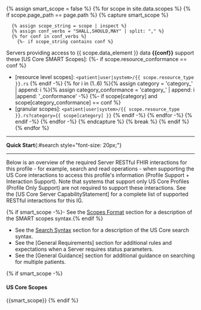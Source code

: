 <!-- This liquid script creates context specific text for each pages quickstart using input data from input/data/scopes.csv -->
{% assign smart_scope = false %}
{% for scope in site.data.scopes %}
  {% if scope.page_path == page.path %}
    {% capture smart_scope %}

      {% assign scope_string = scope | inspect %} 
      {% assign conf_verbs = "SHALL,SHOULD,MAY" | split: "," %}
      {% for conf in conf_verbs %}
        {%- if scope_string contains conf %}
Servers providing access to {{ scope.data_element }} data **{{conf}}** support these [US Core SMART Scopes]:
          {%- if scope.resource_conformance == conf %}
  -  [resource level scopes]\: `<patient|user|system>/{{ scope.resource_type }}.rs`
          {% endif -%}
          {% for i in (1..6) %}{% assign category =  'category_' | append: i %}{% assign category_conformance =  'category_' | append: i |append: '_conformance' -%}
            {%- if scope[category] and scope[category_conformance] == conf %}
  -  [granular scopes]\: `<patient|user|system>/{{ scope.resource_type }}.rs?category={{ scope[category] }}`
            {% endif -%}
          {% endfor -%}
        {% endif -%}
      {% endfor -%}
     {% endcapture %}
    {% break %}
  {% endif %}
{% endfor %}

---

**Quick Start**{:#search style="font-size: 20px;"}
<a name="quick-start"> </a>

---

Below is an overview of the required Server RESTful FHIR interactions for this profile - for example, search and read operations - when supporting the US Core interactions to access this profile's information (Profile Support + Interaction Support). Note that systems that support only US Core Profiles (Profile Only Support) are not required to support these interactions.  See the [US Core Server CapabilityStatement] for a complete list of supported RESTful interactions for this IG.

{% if smart_scope -%}- See the [Scopes Format](scopes.html#scopes-format) section for a description of the SMART scopes syntax.{% endif %}
- See the [Search Syntax](general-guidance.html#search-syntax) section for a description of the US Core search syntax.
- See the [General Requirements] section for additional rules and expectations when a Server requires status parameters.
- See the [General Guidance] section for additional guidance on searching for multiple patients.





{% if smart_scope -%}
#### US Core Scopes
{{smart_scope}}
{% endif %}




